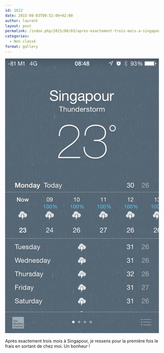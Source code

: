 ```yaml
---
id: 1622
date: 2015-08-03T00:52:09+02:00
author: laurent
layout: post
permalink: /index.php/2015/08/03/apres-exactement-trois-mois-a-singapour-je/
categories:
  - Non classé
format: gallery
---
```

<img src="/images/2015/08/tumblr_nsheexaPRM1uuvt0bo1_1280.jpg" />

Après exactement trois mois à Singapour, je ressens pour la première fois le frais en sortant de chez moi. Un bonheur !